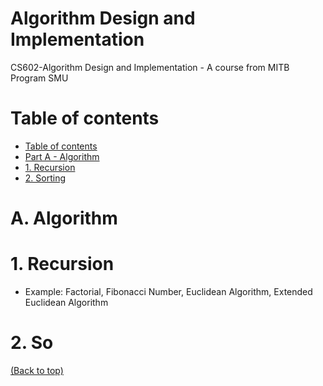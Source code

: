 # Algorithm Design and Implementation
CS602-Algorithm Design and Implementation - A course from MITB Program SMU

# Table of contents
- [Table of contents](#table-of-contents)
- [Part A - Algorithm](#a-algorithm)
- [1. Recursion](#1-recursion) 
- [2. Sorting](#2-sorting)

# A. Algorithm
# 1. Recursion
-  Example: Factorial, Fibonacci Number, Euclidean Algorithm, Extended Euclidean Algorithm
# 2. So

[(Back to top)](#table-of-contents)
